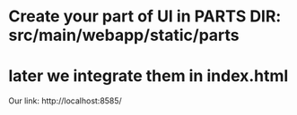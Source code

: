 # Create your part of UI in PARTS DIR: src/main/webapp/static/parts
# later we integrate them in index.html
Our link:
http://localhost:8585/




		
